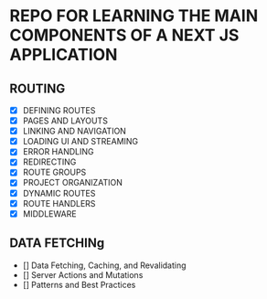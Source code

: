 # REPO FOR LEARNING THE MAIN COMPONENTS OF A NEXT JS APPLICATION

## ROUTING

- [x] DEFINING ROUTES
- [x] PAGES AND LAYOUTS
- [x] LINKING AND NAVIGATION
- [x] LOADING UI AND STREAMING
- [x] ERROR HANDLING
- [x] REDIRECTING
- [x] ROUTE GROUPS
- [x] PROJECT ORGANIZATION
- [x] DYNAMIC ROUTES
- [x] ROUTE HANDLERS
- [x] MIDDLEWARE

## DATA FETCHINg

- [] Data Fetching, Caching, and Revalidating
- [] Server Actions and Mutations
- [] Patterns and Best Practices
